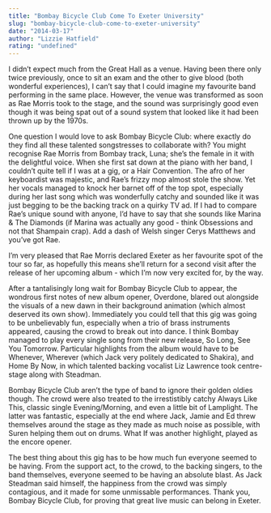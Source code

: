 ```yaml
---
title: "Bombay Bicycle Club Come To Exeter University"
slug: "bombay-bicycle-club-come-to-exeter-university"
date: "2014-03-17"
author: "Lizzie Hatfield"
rating: "undefined"
---
```


I didn’t expect much from the Great Hall as a venue. Having been there only twice previously, once to sit an exam and the other to give blood (both wonderful experiences), I can’t say that I could imagine my favourite band performing in the same place. However, the venue was transformed as soon as Rae Morris took to the stage, and the sound was surprisingly good even though it was being spat out of a sound system that looked like it had been thrown up by the 1970s.

One question I would love to ask Bombay Bicycle Club: where exactly do they find all these talented songstresses to collaborate with? You might recognise Rae Morris from Bombay track, Luna; she’s the female in it with the delightful voice. When she first sat down at the piano with her band, I couldn’t quite tell if I was at a gig, or a Hair Convention. The afro of her keyboardist was majestic, and Rae’s frizzy mop almost stole the show. Yet her vocals managed to knock her barnet off of the top spot, especially during her last song which was wonderfully catchy and sounded like it was just begging to be the backing track on a quirky TV ad. If I had to compare Rae’s unique sound with anyone, I’d have to say that she sounds like Marina & The Diamonds (if Marina was actually any good - think Obsessions and not that Shampain crap). Add a dash of Welsh singer Cerys Matthews and you’ve got Rae.

I’m very pleased that Rae Morris declared Exeter as her favourite spot of the tour so far, as hopefully this means she’ll return for a second visit after the release of her upcoming album - which I’m now very excited for, by the way.

After a tantalisingly long wait for Bombay Bicycle Club to appear, the wondrous first notes of new album opener, Overdone, blared out alongside the visuals of a new dawn in their background animation (which almost deserved its own show). Immediately you could tell that this gig was going to be unbelievably fun, especially when a trio of brass instruments appeared, causing the crowd to break out into dance. I think Bombay managed to play every single song from their new release, So Long, See You Tomorrow. Particular highlights from the album would have to be Whenever, Wherever (which Jack very politely dedicated to Shakira), and Home By Now, in which talented backing vocalist Liz Lawrence took centre-stage along with Steadman.

Bombay Bicycle Club aren’t the type of band to ignore their golden oldies though. The crowd were also treated to the irrestistibly catchy Always Like This, classic single Evening/Morning, and even a little bit of Lamplight. The latter was fantastic, especially at the end where Jack, Jamie and Ed threw themselves around the stage as they made as much noise as possible, with Suren helping them out on drums. What If was another highlight, played as the encore opener.

The best thing about this gig has to be how much fun everyone seemed to be having. From the support act, to the crowd, to the backing singers, to the band themselves, everyone seemed to be having an absolute blast. As Jack Steadman said himself, the happiness from the crowd was simply contagious, and it made for some unmissable performances. Thank you, Bombay Bicycle Club, for proving that great live music can belong in Exeter.
